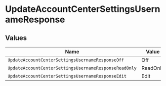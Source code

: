 # UpdateAccountCenterSettingsUsernameResponse


## Values

| Name                                                  | Value                                                 |
| ----------------------------------------------------- | ----------------------------------------------------- |
| `UpdateAccountCenterSettingsUsernameResponseOff`      | Off                                                   |
| `UpdateAccountCenterSettingsUsernameResponseReadOnly` | ReadOnly                                              |
| `UpdateAccountCenterSettingsUsernameResponseEdit`     | Edit                                                  |